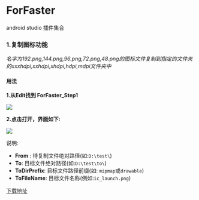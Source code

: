 # ForFaster

android studio 插件集合


### 1.复制图标功能

*名字为192.png,144.png,96.png,72.png,48.png的图标文件复制到指定的文件夹的xxxhdpi,xxhdpi,xhdpi,hdpi,mdpi文件夹中*


#### 用法

 **1.从Edit找到 ForFaster_Step1**

![](https://github.com/codingbooo/ForFaster/blob/master/image/image_step_1_find.png?raw=true)

**2.点击打开，界面如下:**

![](https://github.com/codingbooo/ForFaster/blob/master/image/image_step_1_ui.png?raw=true)

说明: 

- **From** : 待复制文件绝对路径(如:`D:\test\`) 
- **To**: 目标文件绝对路径(如:`D:\test\to\`) 
- **ToDirPrefix**: 目标文件路径前缀(如: `mipmap`或`drawable`) 
- **ToFileName**: 目标文件名称(例如:`ic_launch.png`) 

[下载地址](https://github.com/codingbooo/ForFaster/tree/master/plugin/ForFaster.jar)
